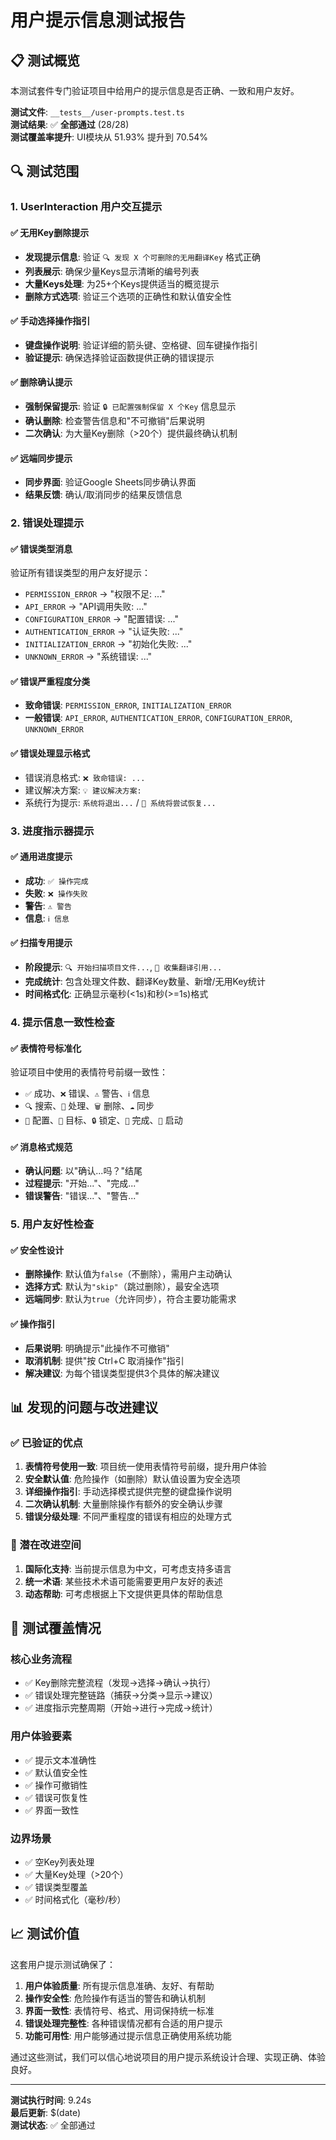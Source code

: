 # 用户提示信息测试报告

## 📋 测试概览

本测试套件专门验证项目中给用户的提示信息是否正确、一致和用户友好。

**测试文件**: `__tests__/user-prompts.test.ts`  
**测试结果**: ✅ **全部通过** (28/28)  
**测试覆盖率提升**: UI模块从 51.93% 提升到 70.54%

## 🔍 测试范围

### 1. UserInteraction 用户交互提示
#### ✅ 无用Key删除提示
- **发现提示信息**: 验证 `🔍 发现 X 个可删除的无用翻译Key` 格式正确
- **列表展示**: 确保少量Keys显示清晰的编号列表
- **大量Keys处理**: 为25+个Keys提供适当的概览提示
- **删除方式选项**: 验证三个选项的正确性和默认值安全性

#### ✅ 手动选择操作指引  
- **键盘操作说明**: 验证详细的箭头键、空格键、回车键操作指引
- **验证提示**: 确保选择验证函数提供正确的错误提示

#### ✅ 删除确认提示
- **强制保留提示**: 验证 `🔒 已配置强制保留 X 个Key` 信息显示
- **确认删除**: 检查警告信息和"不可撤销"后果说明
- **二次确认**: 为大量Key删除（>20个）提供最终确认机制

#### ✅ 远端同步提示
- **同步界面**: 验证Google Sheets同步确认界面
- **结果反馈**: 确认/取消同步的结果反馈信息

### 2. 错误处理提示
#### ✅ 错误类型消息
验证所有错误类型的用户友好提示：
- `PERMISSION_ERROR` → "权限不足: ..."
- `API_ERROR` → "API调用失败: ..."  
- `CONFIGURATION_ERROR` → "配置错误: ..."
- `AUTHENTICATION_ERROR` → "认证失败: ..."
- `INITIALIZATION_ERROR` → "初始化失败: ..."
- `UNKNOWN_ERROR` → "系统错误: ..."

#### ✅ 错误严重程度分类
- **致命错误**: `PERMISSION_ERROR`, `INITIALIZATION_ERROR`
- **一般错误**: `API_ERROR`, `AUTHENTICATION_ERROR`, `CONFIGURATION_ERROR`, `UNKNOWN_ERROR`

#### ✅ 错误处理显示格式
- 错误消息格式: `❌ 致命错误: ...`
- 建议解决方案: `💡 建议解决方案:`
- 系统行为提示: `系统将退出...` / `🔄 系统将尝试恢复...`

### 3. 进度指示器提示
#### ✅ 通用进度提示
- **成功**: `✅ 操作完成` 
- **失败**: `❌ 操作失败`
- **警告**: `⚠️ 警告`
- **信息**: `ℹ️ 信息`

#### ✅ 扫描专用提示
- **阶段提示**: `🔍 开始扫描项目文件...`, `🔗 收集翻译引用...`
- **完成统计**: 包含处理文件数、翻译Key数量、新增/无用Key统计
- **时间格式化**: 正确显示毫秒(<1s)和秒(>=1s)格式

### 4. 提示信息一致性检查
#### ✅ 表情符号标准化
验证项目中使用的表情符号前缀一致性：
- `✅` 成功、`❌` 错误、`⚠️` 警告、`ℹ️` 信息
- `🔍` 搜索、`🔄` 处理、`🗑️` 删除、`☁️` 同步
- `🔧` 配置、`🎯` 目标、`🔒` 锁定、`🎉` 完成、`🚀` 启动

#### ✅ 消息格式规范
- **确认问题**: 以"确认...吗？"结尾
- **过程提示**: "开始..."、"完成..."
- **错误警告**: "错误..."、"警告..."

### 5. 用户友好性检查
#### ✅ 安全性设计
- **删除操作**: 默认值为`false`（不删除），需用户主动确认
- **选择方式**: 默认为`"skip"`（跳过删除），最安全选项
- **远端同步**: 默认为`true`（允许同步），符合主要功能需求

#### ✅ 操作指引
- **后果说明**: 明确提示"此操作不可撤销"
- **取消机制**: 提供"按 Ctrl+C 取消操作"指引
- **解决建议**: 为每个错误类型提供3个具体的解决建议

## 📊 发现的问题与改进建议

### ✅ 已验证的优点
1. **表情符号使用一致**: 项目统一使用表情符号前缀，提升用户体验
2. **安全默认值**: 危险操作（如删除）默认值设置为安全选项
3. **详细操作指引**: 手动选择模式提供完整的键盘操作说明
4. **二次确认机制**: 大量删除操作有额外的安全确认步骤
5. **错误分级处理**: 不同严重程度的错误有相应的处理方式

### 🔧 潜在改进空间
1. **国际化支持**: 当前提示信息为中文，可考虑支持多语言
2. **统一术语**: 某些技术术语可能需要更用户友好的表述
3. **动态帮助**: 可考虑根据上下文提供更具体的帮助信息

## 🎯 测试覆盖情况

### 核心业务流程
- ✅ Key删除完整流程（发现→选择→确认→执行）
- ✅ 错误处理完整链路（捕获→分类→显示→建议）
- ✅ 进度指示完整周期（开始→进行→完成→统计）

### 用户体验要素  
- ✅ 提示文本准确性
- ✅ 默认值安全性
- ✅ 操作可撤销性
- ✅ 错误可恢复性
- ✅ 界面一致性

### 边界场景
- ✅ 空Key列表处理
- ✅ 大量Key处理（>20个）
- ✅ 错误类型覆盖
- ✅ 时间格式化（毫秒/秒）

## 📈 测试价值

这套用户提示测试确保了：

1. **用户体验质量**: 所有提示信息准确、友好、有帮助
2. **操作安全性**: 危险操作有适当的警告和确认机制
3. **界面一致性**: 表情符号、格式、用词保持统一标准
4. **错误处理完整性**: 各种错误情况都有合适的用户提示
5. **功能可用性**: 用户能够通过提示信息正确使用系统功能

通过这些测试，我们可以信心地说项目的用户提示系统设计合理、实现正确、体验良好。

---

**测试执行时间**: 9.24s  
**最后更新**: $(date)  
**测试状态**: ✅ 全部通过